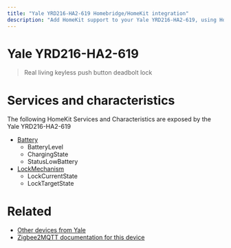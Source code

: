 ```yaml
---
title: "Yale YRD216-HA2-619 Homebridge/HomeKit integration"
description: "Add HomeKit support to your Yale YRD216-HA2-619, using Homebridge, Zigbee2MQTT and homebridge-z2m."
---
```

<!---
This file has been GENERATED using src/docgen/docgen.ts
DO NOT EDIT THIS FILE MANUALLY!
-->
# Yale YRD216-HA2-619
> Real living keyless push button deadbolt lock


# Services and characteristics
The following HomeKit Services and Characteristics are exposed by
the Yale YRD216-HA2-619

* [Battery](../../battery.md)
  * BatteryLevel
  * ChargingState
  * StatusLowBattery
* [LockMechanism](../../lock.md)
  * LockCurrentState
  * LockTargetState


# Related
* [Other devices from Yale](../index.md#yale)
* [Zigbee2MQTT documentation for this device](https://www.zigbee2mqtt.io/devices/YRD216-HA2-619.html)